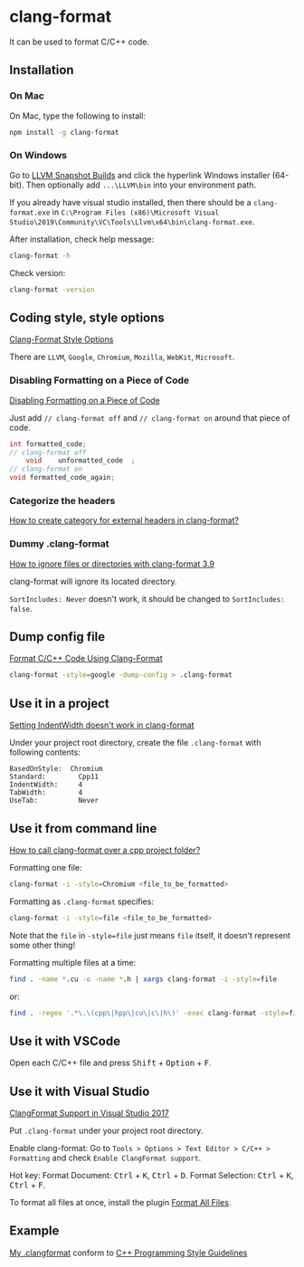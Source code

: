 # clang-format
It can be used to format C/C++ code.

## Installation

### On Mac
On Mac, type the following to install:
```sh
npm install -g clang-format
```

### On Windows

Go to [LLVM Snapshot Builds](https://llvm.org/builds/) and click the hyperlink Windows installer (64-bit).
Then optionally add `...\LLVM\bin` into your environment path.

If you already have visual studio installed, then there should be a `clang-format.exe` in `C:\Program Files (x86)\Microsoft Visual Studio\2019\Community\VC\Tools\Llvm\x64\bin\clang-format.exe`.


After installation, check help message:
```sh
clang-format -h
```
Check version:
```sh
clang-format -version
```
## Coding style, style options
[Clang-Format Style Options](https://clang.llvm.org/docs/ClangFormatStyleOptions.html)

There are `LLVM`, `Google`, `Chromium`, `Mozilla`, `WebKit`, `Microsoft`.

### Disabling Formatting on a Piece of Code
[Disabling Formatting on a Piece of Code](https://clang.llvm.org/docs/ClangFormatStyleOptions.html#disabling-formatting-on-a-piece-of-code)

Just add `// clang-format off` and `// clang-format on` around that piece of code.

```cpp
int formatted_code;
// clang-format off
    void    unformatted_code  ;
// clang-format on
void formatted_code_again;
```

### Categorize the headers
[How to create category for external headers in clang-format?](https://stackoverflow.com/questions/55792370/how-to-create-category-for-external-headers-in-clang-format)

### Dummy .clang-format

[How to ignore files or directories with clang-format 3.9](https://stackoverflow.com/questions/50647960/how-to-ignore-files-or-directories-with-clang-format-3-9)

clang-format will ignore its located directory.

`SortIncludes: Never` doesn't work, it should be changed to `SortIncludes: false`.

## Dump config file

[Format C/C++ Code Using Clang-Format](https://leimao.github.io/blog/Clang-Format-Quick-Tutorial/)
```sh
clang-format -style=google -dump-config > .clang-format
```

## Use it in a project
[Setting IndentWidth doesn't work in clang-format](https://stackoverflow.com/questions/26740500/setting-indentwidth-doesnt-work-in-clang-format)

Under your project root directory, create the file `.clang-format` with following contents:

```
BasedOnStyle:  Chromium
Standard:        Cpp11
IndentWidth:     4   
TabWidth:        4   
UseTab:          Never 
```

## Use it from command line
[How to call clang-format over a cpp project folder?](https://stackoverflow.com/questions/28896909/how-to-call-clang-format-over-a-cpp-project-folder)

Formatting one file:
```sh
clang-format -i -style=Chromium <file_to_be_formatted>
```
Formatting as `.clang-format` specifies:
```sh
clang-format -i -style=file <file_to_be_formatted>
```
Note that the `file` in `-style=file` just means `file` itself, it doesn't represent some other thing!

Formatting multiple files at a time:
```sh
find . -name *.cu -o -name *.h | xargs clang-format -i -style=file
```
or:
```sh
find . -regex '.*\.\(cpp\|hpp\|cu\|c\|h\)' -exec clang-format -style=file -i {} \;
```

## Use it with VSCode
Open each C/C++ file and press <kbd>Shift</kbd> + <kbd>Option</kbd> + <kbd>F</kbd>.

## Use it with Visual Studio
[ClangFormat Support in Visual Studio 2017](https://devblogs.microsoft.com/cppblog/clangformat-support-in-visual-studio-2017-15-7-preview-1/)

Put `.clang-format` under your project root directory. 

Enable clang-format:
Go to `Tools > Options > Text Editor > C/C++ > Formatting` and check `Enable ClangFormat support`.

Hot key:
Format Document: <kbd>Ctrl</kbd> + <kbd>K</kbd>, <kbd>Ctrl</kbd> + <kbd>D</kbd>.
Format Selection: <kbd>Ctrl</kbd> + <kbd>K</kbd>, <kbd>Ctrl</kbd> + <kbd>F</kbd>.

To format all files at once, install the plugin [Format All Files](https://marketplace.visualstudio.com/items?itemName=munyabe.FormatAllFiles).

## Example

[My .clangformat](https://github.com/keineahnung2345/cpp-code-snippets/blob/master/clang-format/.clang-format) conform to [C++ Programming Style Guidelines](https://geosoft.no/development/cppstyle.html)
